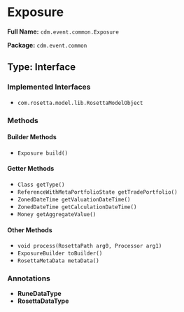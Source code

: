 # Exposure

**Full Name:** `cdm.event.common.Exposure`

**Package:** `cdm.event.common`

## Type: Interface

### Implemented Interfaces

- `com.rosetta.model.lib.RosettaModelObject`

### Methods

#### Builder Methods

- `Exposure build()`

#### Getter Methods

- `Class getType()`
- `ReferenceWithMetaPortfolioState getTradePortfolio()`
- `ZonedDateTime getValuationDateTime()`
- `ZonedDateTime getCalculationDateTime()`
- `Money getAggregateValue()`

#### Other Methods

- `void process(RosettaPath arg0, Processor arg1)`
- `ExposureBuilder toBuilder()`
- `RosettaMetaData metaData()`

### Annotations

- **RuneDataType**
- **RosettaDataType**

